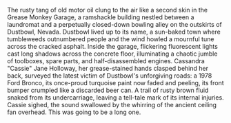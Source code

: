 The rusty tang of old motor oil clung to the air like a second skin in the Grease Monkey Garage, a ramshackle building nestled between a laundromat and a perpetually closed-down bowling alley on the outskirts of Dustbowl, Nevada.  Dustbowl lived up to its name, a sun-baked town where tumbleweeds outnumbered people and the wind howled a mournful tune across the cracked asphalt.  Inside the garage, flickering fluorescent lights cast long shadows across the concrete floor, illuminating a chaotic jumble of toolboxes, spare parts, and half-disassembled engines. Cassandra "Cassie" Jane Holloway, her grease-stained hands clasped behind her back, surveyed the latest victim of Dustbowl's unforgiving roads: a 1978 Ford Bronco, its once-proud turquoise paint now faded and peeling, its front bumper crumpled like a discarded beer can.  A trail of rusty brown fluid snaked from its undercarriage, leaving a tell-tale mark of its internal injuries. Cassie sighed, the sound swallowed by the whirring of the ancient ceiling fan overhead.  This was going to be a long one.
